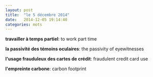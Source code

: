 ```yaml
---
layout: post
title:  "le 5 décembre 2014"
date:   2014-12-05 19:14:40
categories: mots
---
```


**travailler à temps partiel**: to work part time

**la passivité des témoins oculaires**: the passivity of eyewitnesses

**l'usage frauduleux des cartes de crédit**: fraudulent credit card use

**l'empreinte carbone**: carbon footprint